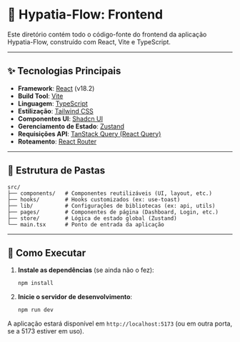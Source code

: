 # 🌸 Hypatia-Flow: Frontend

Este diretório contém todo o código-fonte do frontend da aplicação Hypatia-Flow, construído com React, Vite e TypeScript.

---

## ✨ Tecnologias Principais

- **Framework**: [React](https://reactjs.org/) (v18.2)
- **Build Tool**: [Vite](https://vitejs.dev/)
- **Linguagem**: [TypeScript](https://www.typescriptlang.org/)
- **Estilização**: [Tailwind CSS](https://tailwindcss.com/)
- **Componentes UI**: [Shadcn UI](https://ui.shadcn.com/)
- **Gerenciamento de Estado**: [Zustand](https://github.com/pmndrs/zustand)
- **Requisições API**: [TanStack Query (React Query)](https://tanstack.com/query/latest)
- **Roteamento**: [React Router](https://reactrouter.com/)

---

## 📂 Estrutura de Pastas

```
src/
├── components/   # Componentes reutilizáveis (UI, layout, etc.)
├── hooks/        # Hooks customizados (ex: use-toast)
├── lib/          # Configurações de bibliotecas (ex: api, utils)
├── pages/        # Componentes de página (Dashboard, Login, etc.)
├── store/        # Lógica de estado global (Zustand)
└── main.tsx      # Ponto de entrada da aplicação
```

---

## 🚀 Como Executar

1.  **Instale as dependências** (se ainda não o fez):
    ```bash
    npm install
    ```

2.  **Inicie o servidor de desenvolvimento**:
    ```bash
    npm run dev
    ```

A aplicação estará disponível em `http://localhost:5173` (ou em outra porta, se a 5173 estiver em uso).
